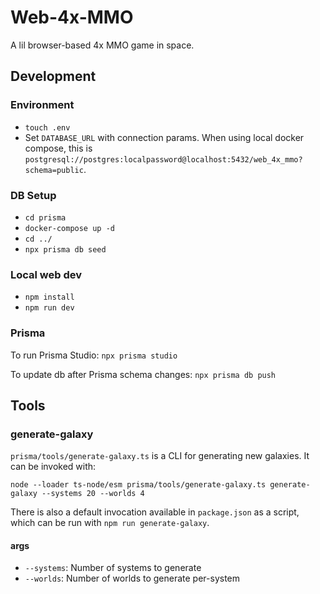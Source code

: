 # Web-4x-MMO

A lil browser-based 4x MMO game in space.

## Development

### Environment

- `touch .env`
- Set `DATABASE_URL` with connection params. When using local docker compose, this is `postgresql://postgres:localpassword@localhost:5432/web_4x_mmo?schema=public`.

### DB Setup

- `cd prisma`
- `docker-compose up -d`
- `cd ../`
- `npx prisma db seed`

### Local web dev

- `npm install`
- `npm run dev`

### Prisma

To run Prisma Studio:
`npx prisma studio`

To update db after Prisma schema changes:
`npx prisma db push`

## Tools

### generate-galaxy

`prisma/tools/generate-galaxy.ts` is a CLI for generating new galaxies. It can be invoked with:

`node --loader ts-node/esm prisma/tools/generate-galaxy.ts generate-galaxy --systems 20 --worlds 4`

There is also a default invocation available in `package.json` as a script, which can be run with `npm run generate-galaxy`.

#### args

- `--systems`: Number of systems to generate
- `--worlds`: Number of worlds to generate per-system
